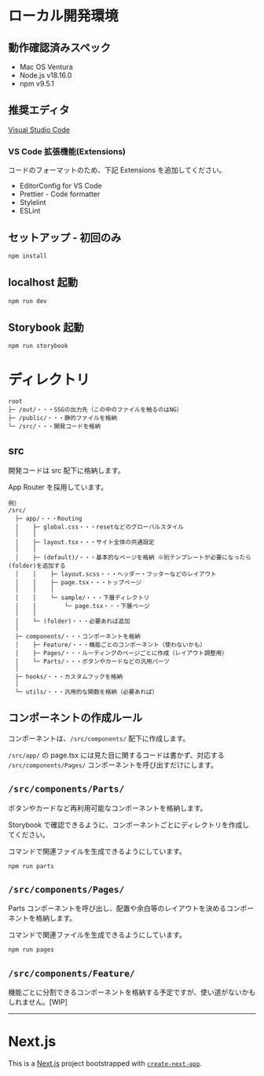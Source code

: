 # ローカル開発環境

## 動作確認済みスペック

- Mac OS Ventura
- Node.js v18.16.0
- npm v9.5.1

## 推奨エディタ

[Visual Studio Code](https://azure.microsoft.com/ja-jp/products/visual-studio-code/)

### VS Code 拡張機能(Extensions)

コードのフォーマットのため、下記 Extensions を追加してください。

- EditorConfig for VS Code
- Prettier - Code formatter
- Stylelint
- ESLint

## セットアップ - 初回のみ

```bash
npm install
```

## localhost 起動

```bash
npm run dev
```

## Storybook 起動

```bash
npm run storybook
```

# ディレクトリ

```
root
├─ /out/・・・SSGの出力先（この中のファイルを触るのはNG）
├─ /public/・・・静的ファイルを格納
└─ /src/・・・開発コードを格納
```

## src

開発コードは src 配下に格納します。

App Router を採用しています。

```
例）
/src/
  ├─ app/・・・Routing
  │    ├─ global.css・・・resetなどのグローバルスタイル
  │    │
  │    ├─ layout.tsx・・・サイト全体の共通設定
  │    │
  │    ├─ (default)/・・・基本的なページを格納 ※別テンプレートが必要になったら(folder)を追加する
  │    │    ├─ layout.scss・・・ヘッダー・フッターなどのレイアウト
  │    │    ├─ page.tsx・・・トップページ
  │    │    │
  │    │    └─ sample/・・・下層ディレクトリ
  │    │        └─ page.tsx・・・下層ページ
  │    │
  │    └─ (folder)・・・必要あれば追加
  │
  ├─ components/・・・コンポーネントを格納
  │    ├─ Feature/・・・機能ごとのコンポーネント（使わないかも）
  │    ├─ Pages/・・・ルーティングのページごとに作成（レイアウト調整用）
  │    └─ Parts/・・・ボタンやカードなどの汎用パーツ
  │
  ├─ hooks/・・・カスタムフックを格納
  │
  └─ utils/・・・汎用的な関数を格納（必要あれば）
```

## コンポーネントの作成ルール

コンポーネントは、`/src/components/` 配下に作成します。

`/src/app/` の page.tsx には見た目に関するコードは書かず、対応する `/src/components/Pages/` コンポーネントを呼び出すだけにします。

## `/src/components/Parts/`

ボタンやカードなど再利用可能なコンポーネントを格納します。

Storybook で確認できるように、コンポーネントごとにディレクトリを作成してください。

コマンドで関連ファイルを生成できるようにしています。

```bash
npm run parts
```

## `/src/components/Pages/`

Parts コンポーネントを呼び出し、配置や余白等のレイアウトを決めるコンポーネントを格納します。

コマンドで関連ファイルを生成できるようにしています。

```bash
npm run pages
```

## `/src/components/Feature/`

機能ごとに分割できるコンポーネントを格納する予定ですが、使い道がないかもしれません。[WIP]

---

# Next.js

This is a [Next.js](https://nextjs.org/) project bootstrapped with [`create-next-app`](https://github.com/vercel/next.js/tree/canary/packages/create-next-app).
